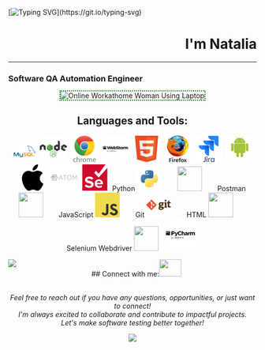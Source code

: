 [![Typing SVG](https://readme-typing-svg.herokuapp.com?color=800000&size=29&multiline=true&width=700&lines=Hello+World!+Welcome+To+My+GitHub+Profile!)](https://git.io/typing-svg)
<div align="right" >
  
# I'm Natalia 

</div>

---

### Software QA Automation Engineer 





<div id="header" align="center">
 <img width="626" height="417" alt="Online Workathome Woman Using Laptop" class="_9zid0k5 _1286nb1h _1286nb1k _1286nb191 _1286nb13e1 _1286nb13k7 _1286nb16 _1286nb1a1" sizes="(max-width: 480px) 100vw, (min-aspect-ratio: 626/417) calc((100vh - 184px) * 1.501), (max-width: 1096px) calc(100vw - 40px), calc(100vw - 540px)" fetchpriority="high" style="outline: green dotted 2px !important;" src="https://img.freepik.com/premium-vector/online-workathome-woman-using-laptop_961875-411915.jpg" srcset="https://img.freepik.com/premium-vector/online-workathome-woman-using-laptop_961875-411915.jpg?w=360 360w, https://img.freepik.com/premium-vector/online-workathome-woman-using-laptop_961875-411915.jpg?w=740 740w, https://img.freepik.com/premium-vector/online-workathome-woman-using-laptop_961875-411915.jpg?w=826 826w, https://img.freepik.com/premium-vector/online-workathome-woman-using-laptop_961875-411915.jpg?w=900 900w, https://img.freepik.com/premium-vector/online-workathome-woman-using-laptop_961875-411915.jpg?w=996 996w, https://img.freepik.com/premium-vector/online-workathome-woman-using-laptop_961875-411915.jpg?w=1060 1060w, https://img.freepik.com/premium-vector/online-workathome-woman-using-laptop_961875-411915.jpg?w=1380 1380w, https://img.freepik.com/premium-vector/online-workathome-woman-using-laptop_961875-411915.jpg?w=1480 1480w, https://img.freepik.com/premium-vector/online-workathome-woman-using-laptop_961875-411915.jpg?w=1800 1800w, https://img.freepik.com/premium-vector/online-workathome-woman-using-laptop_961875-411915.jpg?w=2000 2000w">



## Languages and Tools:


<div align="center">
<https://media.giphy.com/media/rqd9R3yaDy16a8kDC1/giphy.gifimg src="https://github.com/devicons/devicon/blob/master/icons/css3/css3-plain-wordmark.svg"  title="CSS3" alt="CSS" width="45" height="45"/>&nbsp; <img src="https://github.com/devicons/devicon/blob/master/icons/mysql/mysql-original-wordmark.svg" title="MySQL"  alt="MySQL" width="45" height="45"/>&nbsp; 
<img src="https://github.com/devicons/devicon/blob/master/icons/nodejs/nodejs-original-wordmark.svg" title="NodeJS" alt="NodeJS" width="55" height="55"/>&nbsp;
<img src="https://github.com/devicons/devicon/blob/master/icons/chrome/chrome-original-wordmark.svg" title="Chrome" alt="Chrome" width="55" height="55"/>&nbsp;
<img src="https://github.com/devicons/devicon/blob/master/icons/webstorm/webstorm-original-wordmark.svg" title="Webstorm" alt="Webstorm" width="55"/>&nbsp; 
<img src="https://github.com/devicons/devicon/blob/master/icons/html5/html5-original.svg" title="HTML5" alt="HTML" width="55" height="55"/>&nbsp;
<img src="https://github.com/devicons/devicon/blob/master/icons/firefox/firefox-original-wordmark.svg" title="Firefox" alt="Firefox" width="55"/>&nbsp; 
<img src="https://github.com/devicons/devicon/blob/master/icons/jira/jira-original-wordmark.svg" title="Jira" alt="Jira" width="55"/>&nbsp;  
<img src="https://github.com/devicons/devicon/blob/master/icons/android/android-original-wordmark.svg" title="Android" alt="Android" width="55"/>&nbsp;
<img src="https://github.com/devicons/devicon/blob/master/icons/apple/apple-original.svg" title="Apple" alt="Apple" width="55"/>&nbsp;   
<img src="https://github.com/devicons/devicon/blob/master/icons/atom/atom-original-wordmark.svg" title="Atom" alt="Atom" width="55"/>&nbsp; 
<img src="https://github.com/devicons/devicon/blob/master/icons/selenium/selenium-original.svg" title="Selenium" alt="Selenium" width="55"/>&nbsp;   Python <img src="https://raw.githubusercontent.com/github/explore/80688e429a7d4ef2fca1e82350fe8e3517d3494d/topics/python/python.png" width="50" height="50" />&nbsp; &nbsp; &nbsp; &nbsp;
<img src="https://d2h1nbmw1jjnl.cloudfront.net/company_directory_entries/company_logos/000/000/328/original/bstack_2x.png?1582638320" width="50" height="50" />&nbsp; &nbsp; &nbsp; &nbsp;
Postman <img src="https://res.cloudinary.com/postman/image/upload/t_team_logo/v1629869194/team/2893aede23f01bfcbd2319326bc96a6ed0524eba759745ed6d73405a3a8b67a8" width="50" height="50" />&nbsp; &nbsp; &nbsp; &nbsp;
JavaScript <img src="https://raw.githubusercontent.com/github/explore/80688e429a7d4ef2fca1e82350fe8e3517d3494d/topics/javascript/javascript.png" width="50" height="50" />&nbsp; &nbsp; &nbsp; &nbsp;
Git <img src="https://raw.githubusercontent.com/github/explore/80688e429a7d4ef2fca1e82350fe8e3517d3494d/topics/git/git.png" width="50" height="50" />&nbsp; &nbsp; &nbsp; &nbsp;
HTML <img src="https://w7.pngwing.com/pngs/201/90/png-transparent-logo-html-html5.png" width="50" height="50" />&nbsp; &nbsp; &nbsp; &nbsp;
Selenium Webdriver <img src="https://upload.wikimedia.org/wikipedia/commons/thumb/d/d5/Selenium_Logo.png/861px-Selenium_Logo.png?20200511151950" width="50" height="50" />  
&nbsp;
<img src="https://github.com/devicons/devicon/blob/master/icons/pycharm/pycharm-original-wordmark.svg" title="PyCharm" alt="PyCharm"width="65"/>&nbsp;
</p>
## Connect with me:<img src="https://github.com/TheDudeThatCode/TheDudeThatCode/blob/master/Assets/Handshake.gif" width="45" height="35">
<a href="https://www.linkedin.com/in/natalia-skubii/" target="blank" >
  
  <img align="left" src="https://img.shields.io/badge/LinkedIn-0077B5?style=for-the-badge&logo=linkedin&logoColor=white" />
</a>

<br>
<br>

*Feel free to reach out if you have any questions, opportunities, or just want to connect! <br> I'm always excited to collaborate and contribute to impactful projects. <br> Let's make software testing better together!*





![](https://komarev.com/ghpvc/?username=Natliaskub&color=yellow)
